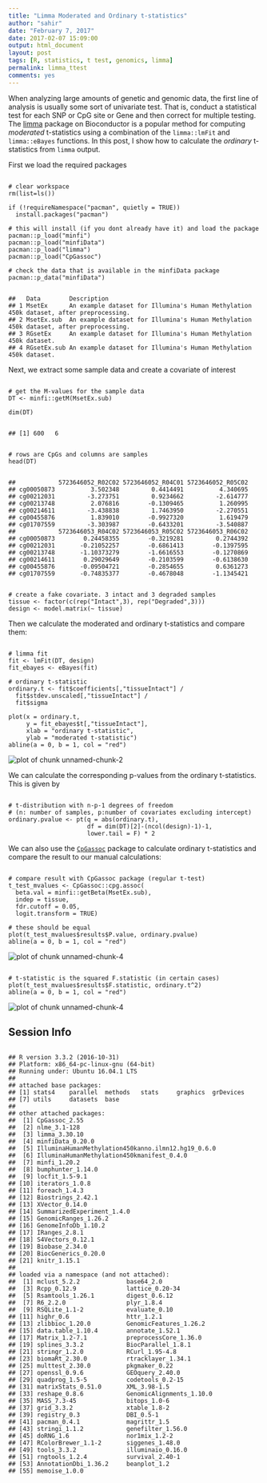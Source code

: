 ```yaml
---
title: "Limma Moderated and Ordinary t-statistics"
author: "sahir"
date: "February 7, 2017"
date: 2017-02-07 15:09:00
output: html_document
layout: post
tags: [R, statistics, t test, genomics, limma]
permalink: limma_ttest
comments: yes
---
```


When analyzing large amounts of genetic and genomic data, the first line of analysis is usually some sort of univariate test. That is, conduct a statistical test for each SNP or CpG site or Gene and then correct for multiple testing. The [limma](https://bioconductor.org/packages/release/bioc/html/limma.html) package on Bioconductor is a popular method for computing _moderated_ t-statistics using a combination of the `limma::lmFit` and `limma::eBayes` functions. In this post, I show how to calculate the _ordinary_ t-statistics from `limma` output.


<!--more-->




First we load the required packages

<pre class="r"><code>
# clear workspace
rm(list=ls())

if (!requireNamespace("pacman", quietly = TRUE)) 
  install.packages("pacman")

# this will install (if you dont already have it) and load the package
pacman::p_load("minfi")
pacman::p_load("minfiData")
pacman::p_load("limma")
pacman::p_load("CpGassoc")

# check the data that is available in the minfiData package
pacman::p_data("minfiData")
</code></pre>



<pre class="r"><code>
##   Data        Description                                                                           
## 1 MsetEx      An example dataset for Illumina's Human Methylation 450k dataset, after preprocessing.
## 2 MsetEx.sub  An example dataset for Illumina's Human Methylation 450k dataset, after preprocessing.
## 3 RGsetEx     An example dataset for Illumina's Human Methylation 450k dataset.                     
## 4 RGsetEx.sub An example dataset for Illumina's Human Methylation 450k dataset.
</code></pre>

Next, we extract some sample data and create a covariate of interest

<pre class="r"><code>
# get the M-values for the sample data
DT <- minfi::getM(MsetEx.sub)

dim(DT)
</code></pre>



<pre class="r"><code>
## [1] 600   6
</code></pre>



<pre class="r"><code>
# rows are CpGs and columns are samples
head(DT)
</code></pre>



<pre class="r"><code>
##            5723646052_R02C02 5723646052_R04C01 5723646052_R05C02
## cg00050873          3.502348         0.4414491          4.340695
## cg00212031         -3.273751         0.9234662         -2.614777
## cg00213748          2.076816        -0.1309465          1.260995
## cg00214611         -3.438838         1.7463950         -2.270551
## cg00455876          1.839010        -0.9927320          1.619479
## cg01707559         -3.303987        -0.6433201         -3.540887
##            5723646053_R04C02 5723646053_R05C02 5723646053_R06C02
## cg00050873        0.24458355        -0.3219281         0.2744392
## cg00212031       -0.21052257        -0.6861413        -0.1397595
## cg00213748       -1.10373279        -1.6616553        -0.1270869
## cg00214611        0.29029649        -0.2103599        -0.6138630
## cg00455876       -0.09504721        -0.2854655         0.6361273
## cg01707559       -0.74835377        -0.4678048        -1.1345421
</code></pre>



<pre class="r"><code>
# create a fake covariate. 3 intact and 3 degraded samples
tissue <- factor(c(rep("Intact",3), rep("Degraded",3)))
design <- model.matrix(~ tissue)
</code></pre>

Then we calculate the moderated and ordinary t-statistics and compare them:

<pre class="r"><code>
# limma fit
fit <- lmFit(DT, design)
fit_ebayes <- eBayes(fit)

# ordinary t-statistic
ordinary.t <- fit$coefficients[,"tissueIntact"] / 
  fit$stdev.unscaled[,"tissueIntact"] / 
  fit$sigma

plot(x = ordinary.t, 
     y = fit_ebayes$t[,"tissueIntact"], 
     xlab = "ordinary t-statistic", 
     ylab = "moderated t-statistic")
abline(a = 0, b = 1, col = "red")
</code></pre>

![plot of chunk unnamed-chunk-2](/figure/posts/2017-02-07-ttest_limma/unnamed-chunk-2-1.png)


We can calculate the corresponding p-values from the ordinary t-statistics. This is given by 

<pre class="r"><code>
# t-distribution with n-p-1 degrees of freedom 
# (n: number of samples, p:number of covariates excluding intercept)
ordinary.pvalue <- pt(q = abs(ordinary.t), 
                      df = dim(DT)[2]-(ncol(design)-1)-1, 
                      lower.tail = F) * 2
</code></pre>

We can also use the [`CpGassoc`](https://cran.r-project.org/package=CpGassoc) package to calculate ordinary t-statistics and compare the result to our manual calculations:


<pre class="r"><code>
# compare result with CpGassoc package (regular t-test)
t_test_mvalues <- CpGassoc::cpg.assoc(
  beta.val = minfi::getBeta(MsetEx.sub),
  indep = tissue,
  fdr.cutoff = 0.05,
  logit.transform = TRUE)

# these should be equal
plot(t_test_mvalues$results$P.value, ordinary.pvalue)
abline(a = 0, b = 1, col = "red")
</code></pre>

![plot of chunk unnamed-chunk-4](/figure/posts/2017-02-07-ttest_limma/unnamed-chunk-4-1.png)

<pre class="r"><code>
# t-statistic is the squared F.statistic (in certain cases) 
plot(t_test_mvalues$results$F.statistic, ordinary.t^2)
abline(a = 0, b = 1, col = "red")
</code></pre>

![plot of chunk unnamed-chunk-4](/figure/posts/2017-02-07-ttest_limma/unnamed-chunk-4-2.png)


## Session Info


<pre class="r"><code>
## R version 3.3.2 (2016-10-31)
## Platform: x86_64-pc-linux-gnu (64-bit)
## Running under: Ubuntu 16.04.1 LTS
## 
## attached base packages:
## [1] stats4    parallel  methods   stats     graphics  grDevices
## [7] utils     datasets  base     
## 
## other attached packages:
##  [1] CpGassoc_2.55                                     
##  [2] nlme_3.1-128                                      
##  [3] limma_3.30.10                                     
##  [4] minfiData_0.20.0                                  
##  [5] IlluminaHumanMethylation450kanno.ilmn12.hg19_0.6.0
##  [6] IlluminaHumanMethylation450kmanifest_0.4.0        
##  [7] minfi_1.20.2                                      
##  [8] bumphunter_1.14.0                                 
##  [9] locfit_1.5-9.1                                    
## [10] iterators_1.0.8                                   
## [11] foreach_1.4.3                                     
## [12] Biostrings_2.42.1                                 
## [13] XVector_0.14.0                                    
## [14] SummarizedExperiment_1.4.0                        
## [15] GenomicRanges_1.26.2                              
## [16] GenomeInfoDb_1.10.2                               
## [17] IRanges_2.8.1                                     
## [18] S4Vectors_0.12.1                                  
## [19] Biobase_2.34.0                                    
## [20] BiocGenerics_0.20.0                               
## [21] knitr_1.15.1                                      
## 
## loaded via a namespace (and not attached):
##  [1] mclust_5.2.2             base64_2.0              
##  [3] Rcpp_0.12.9              lattice_0.20-34         
##  [5] Rsamtools_1.26.1         digest_0.6.12           
##  [7] R6_2.2.0                 plyr_1.8.4              
##  [9] RSQLite_1.1-2            evaluate_0.10           
## [11] highr_0.6                httr_1.2.1              
## [13] zlibbioc_1.20.0          GenomicFeatures_1.26.2  
## [15] data.table_1.10.4        annotate_1.52.1         
## [17] Matrix_1.2-7.1           preprocessCore_1.36.0   
## [19] splines_3.3.2            BiocParallel_1.8.1      
## [21] stringr_1.2.0            RCurl_1.95-4.8          
## [23] biomaRt_2.30.0           rtracklayer_1.34.1      
## [25] multtest_2.30.0          pkgmaker_0.22           
## [27] openssl_0.9.6            GEOquery_2.40.0         
## [29] quadprog_1.5-5           codetools_0.2-15        
## [31] matrixStats_0.51.0       XML_3.98-1.5            
## [33] reshape_0.8.6            GenomicAlignments_1.10.0
## [35] MASS_7.3-45              bitops_1.0-6            
## [37] grid_3.3.2               xtable_1.8-2            
## [39] registry_0.3             DBI_0.5-1               
## [41] pacman_0.4.1             magrittr_1.5            
## [43] stringi_1.1.2            genefilter_1.56.0       
## [45] doRNG_1.6                nor1mix_1.2-2           
## [47] RColorBrewer_1.1-2       siggenes_1.48.0         
## [49] tools_3.3.2              illuminaio_0.16.0       
## [51] rngtools_1.2.4           survival_2.40-1         
## [53] AnnotationDbi_1.36.2     beanplot_1.2            
## [55] memoise_1.0.0
</code></pre>




